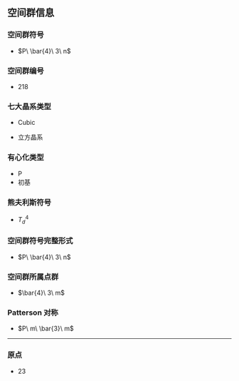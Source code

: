 

## 空间群信息

### 空间群符号

- $P\ \bar{4}\ 3\ n$

### 空间群编号

-  218

### 七大晶系类型

- Cubic

- 立方晶系

### 有心化类型

- P
- 初基

### 熊夫利斯符号

- $T_d^{4}$

### 空间群符号完整形式

- $P\ \bar{4}\ 3\ n$

### 空间群所属点群

- $\bar{4}\ 3\ m$

### Patterson 对称

- $P\ m\ \bar{3}\ m$

---

### 原点

- 23